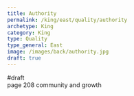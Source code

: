 ```yaml
---
title: Authority
permalink: /king/east/quality/authority
archetype: King
category: King
type: Quality
type_general: East
image: /images/back/authority.jpg
draft: true
---
```

#draft   
page 208 community and growth  
  

